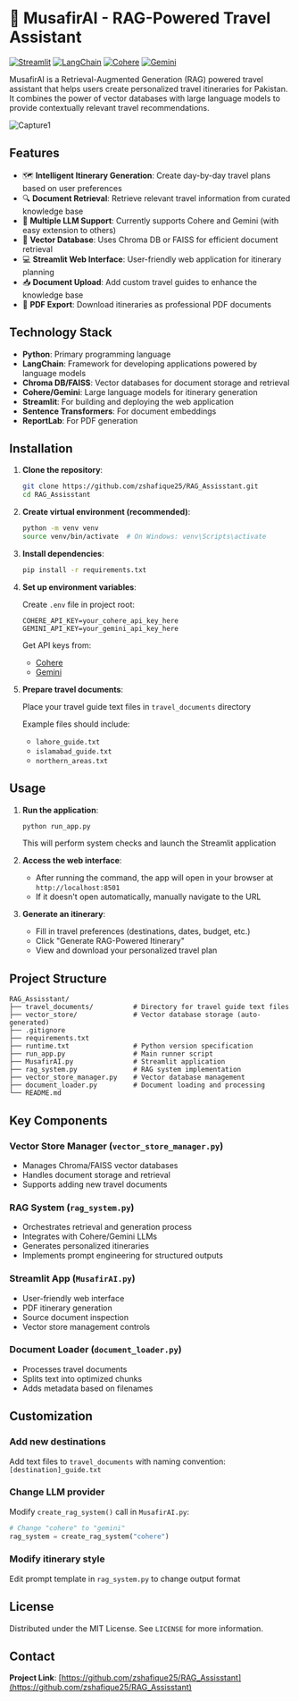 # 🧳 MusafirAI - RAG-Powered Travel Assistant

[![Streamlit](https://img.shields.io/badge/Streamlit-FF4B4B?style=flat&logo=Streamlit&logoColor=white)](https://streamlit.io/)
[![LangChain](https://img.shields.io/badge/LangChain-00A67E?style=flat)](https://python.langchain.com/)
[![Cohere](https://img.shields.io/badge/Cohere-FFFFFF?style=flat&logo=cohere&logoColor=black)](https://cohere.com/)
[![Gemini](https://img.shields.io/badge/Gemini-4285F4?style=flat&logo=google&logoColor=white)](https://gemini.google.com/)

MusafirAI is a Retrieval-Augmented Generation (RAG) powered travel assistant that helps users create personalized travel itineraries for Pakistan. It combines the power of vector databases with large language models to provide contextually relevant travel recommendations.

![Capture1](https://github.com/user-attachments/assets/d3e8bbf4-43aa-45ef-a3de-c6d37636049d)

## Features

- 🗺️ **Intelligent Itinerary Generation**: Create day-by-day travel plans based on user preferences
- 🔍 **Document Retrieval**: Retrieve relevant travel information from curated knowledge base
- 🤖 **Multiple LLM Support**: Currently supports Cohere and Gemini (with easy extension to others)
- 🧠 **Vector Database**: Uses Chroma DB or FAISS for efficient document retrieval
- 💻 **Streamlit Web Interface**: User-friendly web application for itinerary planning
- 📥 **Document Upload**: Add custom travel guides to enhance the knowledge base
- 📄 **PDF Export**: Download itineraries as professional PDF documents

## Technology Stack

- **Python**: Primary programming language
- **LangChain**: Framework for developing applications powered by language models
- **Chroma DB/FAISS**: Vector databases for document storage and retrieval
- **Cohere/Gemini**: Large language models for itinerary generation
- **Streamlit**: For building and deploying the web application
- **Sentence Transformers**: For document embeddings
- **ReportLab**: For PDF generation

## Installation

1. **Clone the repository**:
   ```bash
   git clone https://github.com/zshafique25/RAG_Assisstant.git
   cd RAG_Assisstant
   ```

2. **Create virtual environment (recommended)**:
   ```bash
   python -m venv venv
   source venv/bin/activate  # On Windows: venv\Scripts\activate
   ```

3. **Install dependencies**:
   ```bash
   pip install -r requirements.txt
   ```

4. **Set up environment variables**:
   
   Create `.env` file in project root:
   ```text
   COHERE_API_KEY=your_cohere_api_key_here
   GEMINI_API_KEY=your_gemini_api_key_here
   ```
   
   Get API keys from:
   - [Cohere](https://cohere.com/)
   - [Gemini](https://gemini.google.com/)

5. **Prepare travel documents**:
   
   Place your travel guide text files in `travel_documents` directory
   
   Example files should include:
   - `lahore_guide.txt`
   - `islamabad_guide.txt`
   - `northern_areas.txt`

## Usage

1. **Run the application**:
   ```bash
   python run_app.py
   ```
   This will perform system checks and launch the Streamlit application

2. **Access the web interface**:
   - After running the command, the app will open in your browser at `http://localhost:8501`
   - If it doesn't open automatically, manually navigate to the URL

3. **Generate an itinerary**:
   - Fill in travel preferences (destinations, dates, budget, etc.)
   - Click "Generate RAG-Powered Itinerary"
   - View and download your personalized travel plan

## Project Structure

```
RAG_Assisstant/
├── travel_documents/          # Directory for travel guide text files
├── vector_store/              # Vector database storage (auto-generated)
├── .gitignore
├── requirements.txt
├── runtime.txt                # Python version specification
├── run_app.py                 # Main runner script
├── MusafirAI.py               # Streamlit application
├── rag_system.py              # RAG system implementation
├── vector_store_manager.py    # Vector database management
├── document_loader.py         # Document loading and processing
└── README.md
```

## Key Components

### Vector Store Manager (`vector_store_manager.py`)
- Manages Chroma/FAISS vector databases
- Handles document storage and retrieval
- Supports adding new travel documents

### RAG System (`rag_system.py`)
- Orchestrates retrieval and generation process
- Integrates with Cohere/Gemini LLMs
- Generates personalized itineraries
- Implements prompt engineering for structured outputs

### Streamlit App (`MusafirAI.py`)
- User-friendly web interface
- PDF itinerary generation
- Source document inspection
- Vector store management controls

### Document Loader (`document_loader.py`)
- Processes travel documents
- Splits text into optimized chunks
- Adds metadata based on filenames

## Customization

### Add new destinations
Add text files to `travel_documents` with naming convention: `[destination]_guide.txt`

### Change LLM provider
Modify `create_rag_system()` call in `MusafirAI.py`:
```python
# Change "cohere" to "gemini"
rag_system = create_rag_system("cohere") 
```

### Modify itinerary style
Edit prompt template in `rag_system.py` to change output format

## License
Distributed under the MIT License. See `LICENSE` for more information.

## Contact
**Project Link**: [https://github.com/zshafique25/RAG_Assisstant](https://github.com/zshafique25/RAG_Assisstant)
